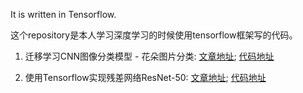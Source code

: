 It is written in Tensorflow.

这个repository是本人学习深度学习的时候使用tensorflow框架写的代码。

1.  迁移学习CNN图像分类模型 - 花朵图片分类: [文章地址](http://blog.csdn.net/liangyihuai/article/details/79219457); [代码地址](https://github.com/liangyihuai/my_tensorflow/tree/master/com/huai/converlution/transfer_learning)

2. 使用Tensorflow实现残差网络ResNet-50: [文章地址](http://blog.csdn.net/liangyihuai/article/details/79140481); [代码地址](https://github.com/liangyihuai/my_tensorflow/tree/master/com/huai/converlution/resnets)
